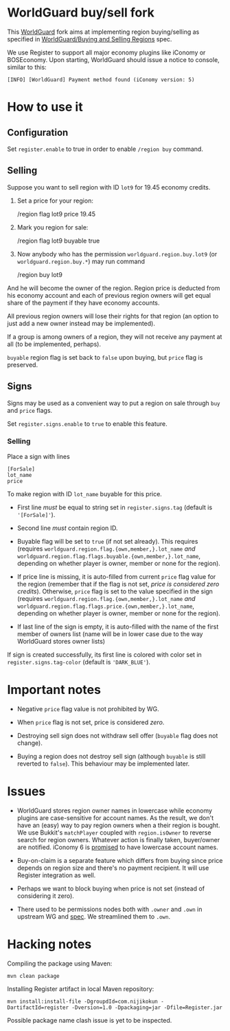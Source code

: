 WorldGuard buy/sell fork
========================

This [WorldGuard][wg] fork aims at implementing region buying/selling
as specified in [WorldGuard/Buying and Selling Regions][wg-buyspec]
spec.

We use Register to support all major economy plugins like iConomy or
BOSEconomy. Upon starting, WorldGuard should issue a notice to
console, similar to this:
 
    [INFO] [WorldGuard] Payment method found (iConomy version: 5)


How to use it
=============

Configuration
-------------

Set `register.enable` to true in order to enable `/region buy` command.

Selling
-------

Suppose you want to sell region with ID `lot9` for 19.45 economy
credits.

1. Set a price for your region:

    /region flag lot9 price 19.45

2. Mark you region for sale:
   
    /region flag lot9 buyable true

3. Now anybody who has the permission `worldguard.region.buy.lot9` (or
`worldguard.region.buy.*`) may run command

    /region buy lot9

And he will become the owner of the region. Region price is deducted
from his economy account and each of previous region owners will get
equal share of the payment if they have economy accounts.

All previous region owners will lose their rights for that region (an
option to just add a new owner instead may be implemented).

If a group is among owners of a region, they will not receive any
payment at all (to be implemented, perhaps).

`buyable` region flag is set back to `false` upon buying, but `price`
flag is preserved.

Signs
-----

Signs may be used as a convenient way to put a region on sale through
`buy` and `price` flags.

Set `register.signs.enable` to `true` to enable this feature.

### Selling ###

Place a sign with lines

    [ForSale]
    lot_name
    price

To make region with ID `lot_name` buyable for this price.

- First line _must_ be equal to string set in `register.signs.tag`
  (default is `'[ForSale]'`).

- Second line _must_ contain region ID.

- Buyable flag will be set to `true` (if not set already). This
requires (requires `worldguard.region.flag.{own,member,}.lot_name`
*and* `worldguard.region.flag.flags.buyable.{own,member,}.lot_name`,
depending on whether player is owner, member or none for the region).

- If price line is missing, it is auto-filled from current `price`
flag value for the region (remember that if the flag is not set,
*price is considered zero credits*). Otherwise, `price` flag is set to
the value specified in the sign (requires
`worldguard.region.flag.{own,member,}.lot_name` *and*
`worldguard.region.flag.flags.price.{own,member,}.lot_name`,
depending on whether player is owner, member or none for the region).

- If last line of the sign is empty, it is auto-filled with the name
of the first member of owners list (name will be in lower case due to
the way WorldGuard stores owner lists)

If sign is created successfully, its first line is colored with color
set in `register.signs.tag-color` (default is `'DARK_BLUE'`).

Important notes
===============

- Negative `price` flag value is not prohibited by WG.

- When `price` flag is not set, price is considered *zero*.

- Destroying sell sign does not withdraw sell offer (`buyable` flag
  does not change).

- Buying a region does not destroy sell sign (although `buyable` is
  still reverted to `false`). This behaviour may be implemented later.

Issues
======

- WorldGuard stores region owner names in lowercase while economy
  plugins are case-sensitive for account names. As the result, we
  don't have an (easy) way to pay region owners when a their region is
  bought. We use Bukkit's `matchPlayer` coupled with `region.isOwner`
  to reverse search for region owners. Whatever action is finally
  taken, buyer/owner are notified. iConomy 6 is [promised][ico6-case]
  to have lowercase account names.

- Buy-on-claim is a separate feature which differs from buying since
  price depends on region size and there's no payment recipient. It
  will use Register integration as well.

- Perhaps we want to block buying when price is not set (instead of
  considering it zero).

- There used to be permissions nodes both with `.owner` and `.own` in
  upstream WG and [spec][wg-buyspec]. We streamlined them to `.own`.

Hacking notes
=============

Compiling the package using Maven:

    mvn clean package

Installing Register artifact in local Maven repository:

    mvn install:install-file -DgroupdId=com.nijikokun -DartifactId=register -Dversion=1.0 -Dpackaging=jar -Dfile=Register.jar

Possible package name clash issue is yet to be inspected.

[wg]: http://github.com/sk89q/worldguard
[ico6-case]: https://github.com/iConomy/Core/issues/95
[wg-buyspec]: http://wiki.sk89q.com/wiki/Buying_and_Selling_Regions
